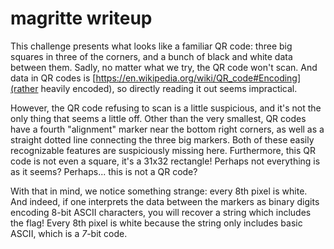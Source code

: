 # magritte writeup
This challenge presents what looks like a familiar QR code: three big squares in three of the corners, and a bunch of black and white data between them. Sadly, no matter what we try, the QR code won't scan. And data in QR codes is [https://en.wikipedia.org/wiki/QR_code#Encoding](rather heavily encoded), so directly reading it out seems impractical.

However, the QR code refusing to scan is a little suspicious, and it's not the only thing that seems a little off. Other than the very smallest, QR codes have a fourth "alignment" marker near the bottom right corners, as well as a straight dotted line connecting the three big markers. Both of these easily recognizable features are suspiciously missing here. Furthermore, this QR code is not even a square, it's a 31x32 rectangle! Perhaps not everything is as it seems? Perhaps... this is not a QR code?

With that in mind, we notice something strange: every 8th pixel is white. And indeed, if one interprets the data between the markers as binary digits encoding 8-bit ASCII characters, you will recover a string which includes the flag! Every 8th pixel is white because the string only includes basic ASCII, which is a *7*-bit code.
